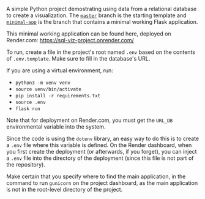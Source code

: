 A simple Python project demostrating using data from a relational database to create a visualization. The [`master`](https://github.com/craw-daddy/sql-viz-project/tree/master) branch is the starting template and [`minimal-app`](https://github.com/craw-daddy/sql-viz-project/tree/minimal-app) is the branch that contains a minimal working Flask application.

This minimal working application can be found here, deployed on Render.com: https://sql-viz-project.onrender.com/

To run, create a file in the project's root named `.env` based on the contents of `.env.template`. Make sure to fill in the database's URL. 

If you are using a virtual environment, run:

* `python3 -m venv venv`
* `source venv/bin/activate`
* `pip install -r requirements.txt`
* `source .env`
* `flask run`

Note that for deployment on Render.com, you must get the `URL_DB` environmental variable into the system.  

Since the code is using the `dotenv` library, an easy way to do this is to create a `.env` file where this variable is defined.  On the Render dashboard, when you first create the deployment (or afterwards, if you forget), you can inject a `.env` file into the directory of the deployment (since this file is not part of the repository).  

Make certain that you specify where to find the main application, in the command to run `gunicorn` on the project dashboard, as the main application is not in the root-level directory of the project.  
